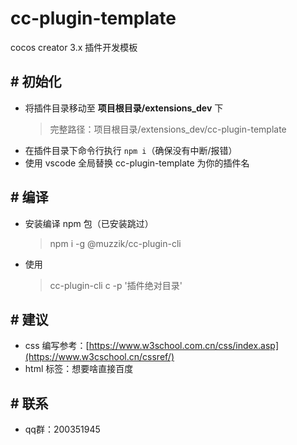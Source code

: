 # cc-plugin-template

cocos creator 3.x 插件开发模板

## # 初始化

-   将插件目录移动至 **项目根目录/extensions_dev** 下
    > 完整路径：项目根目录/extensions_dev/cc-plugin-template
-   在插件目录下命令行执行 `npm i`（确保没有中断/报错）
-   使用 vscode 全局替换 cc-plugin-template 为你的插件名

## # 编译

-   安装编译 npm 包（已安装跳过）
    > npm i -g @muzzik/cc-plugin-cli
-   使用
    > cc-plugin-cli c -p '插件绝对目录'

## # 建议

-   css 编写参考：[https://www.w3school.com.cn/css/index.asp](https://www.w3cschool.cn/cssref/)
-   html 标签：想要啥直接百度

## # 联系
-   qq群：200351945
